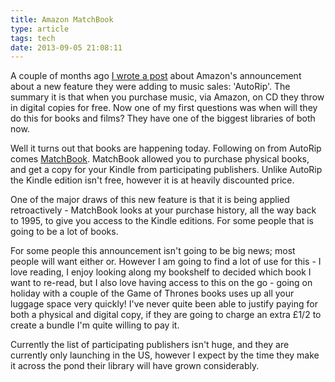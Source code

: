 ```yaml
---
title: Amazon MatchBook
type: article
tags: tech
date: 2013-09-05 21:08:11
---
```

<p> A couple of months ago <a href="http://jamesdoc.com/blog/autoripping-from-amazon">I wrote a post</a> about Amazon&#39;s announcement about a new feature they were adding to music sales: &#39;AutoRip&#39;. The summary it is that when you purchase music, via Amazon, on CD they throw in digital copies for free. Now one of my first questions was when will they do this for books and films? They have one of the biggest libraries of both now.</p><p> Well it turns out that books are happening today. Following on from AutoRip comes <a href="http://www.amazon.com/gp/feature.html?ie=UTF8&amp;docId=1001373341">MatchBook</a>. MatchBook allowed you to purchase physical books, and get a copy for your Kindle from participating publishers. Unlike AutoRip the Kindle edition isn&#39;t free, however it is at heavily discounted price.</p><p> One of the major draws of this new feature is that it is being applied retroactively - MatchBook looks at your purchase history, all the way back to 1995, to give you access to the Kindle editions. For some people that is going to be a lot of books.</p><p> For some people this announcement isn&#39;t going to be big news; most people will want either or. However I am going to find a lot of use for this - I love reading, I enjoy looking along my bookshelf to decided which book I want to re-read, but I also love having access to this on the go - going on holiday with a couple of the Game of Thrones books uses up all your luggage space very quickly! I&#39;ve never quite been able to justify paying for both a physical and digital copy, if they are going to charge an extra &pound;1/2 to create a bundle I&#39;m quite willing to pay it.</p><p> Currently the list of participating publishers isn&#39;t huge, and they are currently only launching in the US, however I expect by the time they make it across the pond their library will have grown considerably.</p>
